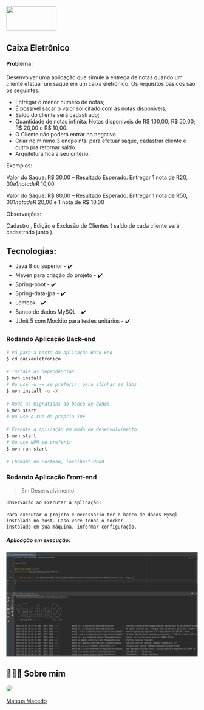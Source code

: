 <img src="https://www.everis.com/sites/all/themes/everis/logo.png" width="132" height="65">

## Caixa Eletrônico ##

#### Problema:

Desenvolver uma aplicação que simule a entrega de notas quando um cliente efetuar um saque em um caixa eletrônico. Os requisitos básicos são os seguintes:

- Entregar o menor número de notas;
- É possível sacar o valor solicitado com as notas disponíveis;
- Saldo do cliente será cadastrado;
- Quantidade de notas infinita. Notas disponíveis de R$ 100,00; R$ 50,00; R$ 20,00 e R$ 10,00.
- O Cliente não poderá entrar no negativo.
- Criar no mínimo 3 endpoints: para efetuar saque, cadastrar cliente e outro pra retornar saldo.
- Arquitetura fica a seu critério.

Exemplos:

Valor do Saque: R$ 30,00 – Resultado Esperado: Entregar 1 nota de R$20,00 e 1 nota de R$ 10,00.

Valor do Saque: R$ 80,00 – Resultado Esperado: Entregar 1 nota de R$50,00 1 nota de R$ 20,00 e 1 nota de R$ 10,00

Observações:

Cadastro , Edição e Exclusão de Clientes ( saldo de cada cliente será cadastrado junto ).

## Tecnologias:

- Java 8 ou superior  - :heavy_check_mark:
- Maven para criação do projeto  - :heavy_check_mark:
- Spring-boot  - :heavy_check_mark:
- Spring-data-jpa  - :heavy_check_mark:
- Lombok  - :heavy_check_mark:
- Banco de dados MySQL  - :heavy_check_mark:
- JUnit 5 com Mockito para testes unitários  - :heavy_check_mark:

### Rodando Aplicação Back-end
```bash
# Vá para a pasta da aplicação Back-End
$ cd caixaeletronico

# Instale as dependências
$ mvn install
# Ou use -u -x se preferir, para alinhar as libs
$ mvn install -u -X 

# Rode as migrations do banco de dados
$ mvn start
# Ou use o run da propria IDE

# Execute a aplicação em modo de desenvolvimento
$ mvn start
# Ou use NPM se preferir
$ mvn run start

# Chamada no Postman, localhost:8080
```

### Rodando Aplicação Front-end

> Em Desenvolvimento

````
Observação ao Executar a aplicação:

Para executar o projeto é necessário ter o banco de dados MySql instalado no host. Caso você tenha o docker
instalado em sua máquina, informar configuração.
````

##### Aplicação em execução:
<img src="https://github.com/MateusMaceedo/caixa-eletronico/blob/main/caixaeletronico/img/spring.PNG"/>


## 👨🏻‍🚀 Sobre mim
<a href="https://www.linkedin.com/in/mateus-macedo-937a32163/">
 <img style="border-radius:50%" width="100px; "src="https://avatars.githubusercontent.com/u/63172367?s=460&u=11fd26ea8a7f5663d7707d7ef254e4f8bfca1b05&v=4"/>
 <p>Mateus Macedo</p>
</a>
